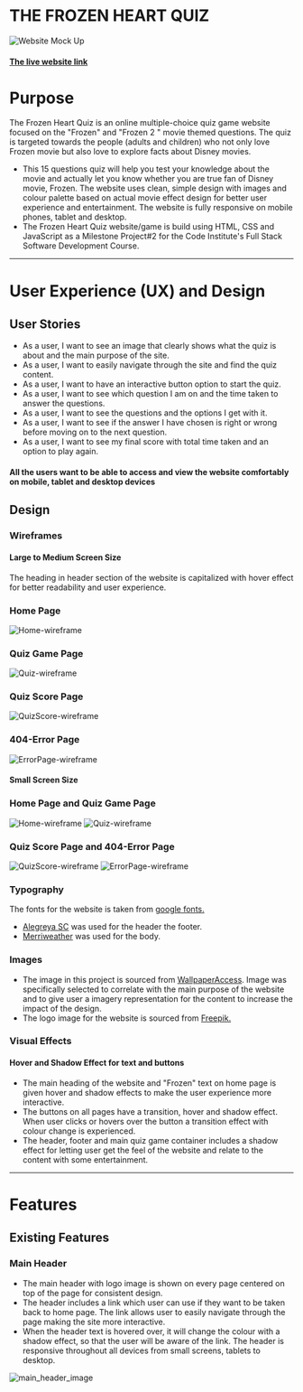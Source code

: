 # THE FROZEN HEART QUIZ

![Website Mock Up](assets/images/readme/quiz_mockup_screenshot.png)

#### [The live website link](https://gayatrig19.github.io/the-frozen-heart-quiz/)

# Purpose

The Frozen Heart Quiz is an online multiple-choice quiz game website focused on the "Frozen" and "Frozen 2 " movie themed questions. The quiz is targeted towards the people (adults and children) who not only love Frozen movie but also love to explore facts about Disney movies.

- This 15 questions quiz will help you test your knowledge about the movie and actually let you know whether you are true fan of Disney movie, Frozen. The website uses clean, simple design with images and colour palette based on actual movie effect design for better user experience and entertainment. The website is fully responsive on mobile phones, tablet and desktop.
- The Frozen Heart Quiz website/game is build using HTML, CSS and JavaScript as a Milestone Project#2 for the Code Institute's Full Stack Software Development Course.

-----

# User Experience (UX)  and Design

## User Stories

- As a user, I want to see an image that clearly shows what the quiz is about and the main purpose of the site.
- As a user, I want to easily navigate through the site and find the quiz content.
- As a user, I want to have an interactive button option to start the quiz.
- As a user, I want to see which question I am on and the time taken to answer the questions.
- As a user, I want to see the questions and the options I get with it.
- As a user, I want to see if the answer I have chosen is right or wrong before moving on to the next question.
- As a user, I want to see my final score with total time taken and an option to play again.
  
#### All the users want to be able to access and view the website comfortably on mobile, tablet and desktop devices

## Design

### Wireframes

#### **Large to Medium Screen Size**

The heading in header section of the website is capitalized with hover effect for better readability and user experience.

### **Home Page**

![Home-wireframe](assets/images/readme/desktop-quiz-mainpage-wireframe.png)

### **Quiz Game Page**

![Quiz-wireframe](assets/images/readme/desktop-quiz-questionspage-wireframe.png)

### **Quiz Score Page**

![QuizScore-wireframe](assets/images/readme/desktop-quiz-resultpage-wireframe.png)

### **404-Error Page**

![ErrorPage-wireframe](assets/images/readme/desktop_quiz_404_errorpage.png)

#### **Small Screen Size**

### **Home Page and Quiz Game Page**

![Home-wireframe](assets/images/readme/small-screen-main-page-wireframe.png)   ![Quiz-wireframe](assets/images/readme/small-screen-quiz-questions-wireframe.png)

### **Quiz Score Page and 404-Error Page**

![QuizScore-wireframe](assets/images/readme/small-screen-quiz-result-wireframe.png)  ![ErrorPage-wireframe](assets/images/readme/small-screen-quiz-404error-wireframe.png)

### Typography

The fonts for the website is taken from [google fonts.](https://fonts.google.com/)

- [Alegreya SC](https://fonts.google.com/specimen/Alegreya+SC?query=Alegreya+Sc) was used for the header the footer.
- [Merriweather](https://fonts.google.com/specimen/Merriweather?query=Merr) was used for the body.

### Images

- The image in this project is sourced from [WallpaperAccess](https://wallpaperaccess.com/). Image was specifically selected to correlate with the main purpose of the website and to give user a imagery representation for the content to increase the impact of the design.
- The logo image for the website is sourced from [Freepik.](https://www.freepik.com/)

### Visual Effects

#### Hover and Shadow Effect for text and buttons

- The main heading of the website and "Frozen" text on home page is given hover and shadow effects to make the user experience more interactive.
- The buttons on all pages have a transition, hover and shadow effect. When user clicks or hovers over the button a transition effect with colour change is experienced.
- The header, footer and main quiz game container includes a shadow effect for letting user get the feel of the website and relate to the content with some entertainment.

-----

# Features

## Existing Features

### Main Header

- The main header with logo image is shown on every page centered on top of the page for consistent design.
- The header includes a link which user can use if they want to be taken back to home page. The link allows user to easily navigate through the page making the site more interactive.
- When the header text is hovered over, it will change the colour with a shadow effect, so that the user will be aware of the link. The header is responsive throughout all devices from small screens, tablets to desktop.
  
![main_header_image]()
